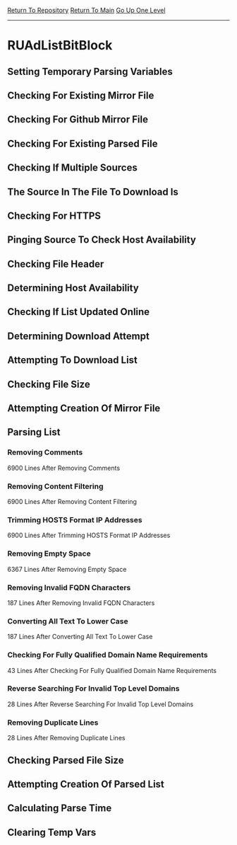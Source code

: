 [Return To Repository](https://github.com/deathbybandaid/piholeparser/)
[Return To Main](https://github.com/deathbybandaid/piholeparser/blob/master/RecentRunLogs/Mainlog.md)
[Go Up One Level](https://github.com/deathbybandaid/piholeparser/blob/master/RecentRunLogs/TopLevelScripts/30-Processing-External-Blacklists.md)
____________________________________
# RUAdListBitBlock
## Setting Temporary Parsing Variables
## Checking For Existing Mirror File
## Checking For Github Mirror File
## Checking For Existing Parsed File
## Checking If Multiple Sources
## The Source In The File To Download Is
## Checking For HTTPS
## Pinging Source To Check Host Availability
## Checking File Header
## Determining Host Availability
## Checking If List Updated Online
## Determining Download Attempt
## Attempting To Download List
## Checking File Size
## Attempting Creation Of Mirror File
## Parsing List
### Removing Comments
6900 Lines After Removing Comments
### Removing Content Filtering
6900 Lines After Removing Content Filtering
### Trimming HOSTS Format IP Addresses
6900 Lines After Trimming HOSTS Format IP Addresses
### Removing Empty Space
6367 Lines After Removing Empty Space
### Removing Invalid FQDN Characters
187 Lines After Removing Invalid FQDN Characters
### Converting All Text To Lower Case
187 Lines After Converting All Text To Lower Case
### Checking For Fully Qualified Domain Name Requirements
43 Lines After Checking For Fully Qualified Domain Name Requirements
### Reverse Searching For Invalid Top Level Domains
28 Lines After Reverse Searching For Invalid Top Level Domains
### Removing Duplicate Lines
28 Lines After Removing Duplicate Lines
## Checking Parsed File Size
## Attempting Creation Of Parsed List
## Calculating Parse Time
## Clearing Temp Vars
